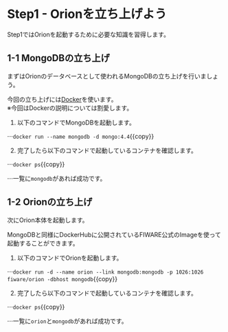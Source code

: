 
# Step1 - Orionを立ち上げよう

Step1ではOrionを起動するために必要な知識を習得します。

## 1-1 MongoDBの立ち上げ

まずはOrionのデータベースとして使われるMongoDBの立ち上げを行いましょう。

今回の立ち上げには[Docker](https://www.docker.com/)を使います。  
※今回はDockerの説明については割愛します。

1. 以下のコマンドでMongoDBを起動します。

⋅⋅⋅`docker run --name mongodb -d mongo:4.4`{{copy}}


2. 完了したら以下のコマンドで起動しているコンテナを確認します。

⋅⋅⋅`docker ps`{{copy}}

⋅⋅⋅一覧に`mongodb`があれば成功です。

## 1-2 Orionの立ち上げ

次にOrion本体を起動します。

MongoDBと同様にDockerHubに公開されているFIWARE公式のImageを使って起動することができます。

1. 以下のコマンドでOrionを起動します。

⋅⋅⋅`docker run -d --name orion --link mongodb:mongodb -p 1026:1026 fiware/orion -dbhost mongodb`{{copy}}

2. 完了したら以下のコマンドで起動しているコンテナを確認します。

⋅⋅⋅`docker ps`{{copy}}

⋅⋅⋅一覧に`orion`と`mongodb`があれば成功です。
